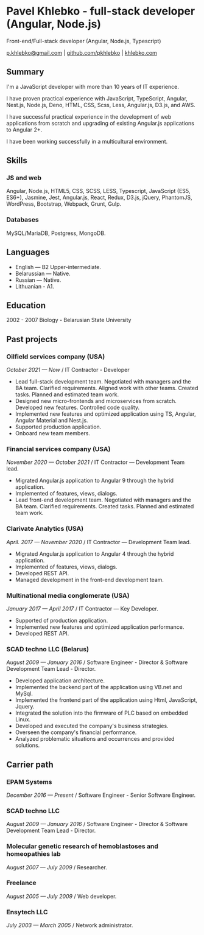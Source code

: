 # Pavel Khlebko - full-stack developer (Angular, Node.js)

Front-end/Full-stack developer (Angular, Node.js, Typescript)

[p.khlebko@gmail.com](mailto:p.khlebko@gmail.com) | [github.com/pkhlebko](https://github.com/pkhlebko) | [khlebko.com](http://khlebko.com)

## Summary

I'm a JavaScript developer with more than 10 years of IT experience.

I have proven practical experience with JavaScript, TypeScript, Angular, Nest.js, Node.js, Deno, HTML, CSS, Scss, Less, Angular.js, D3.js, and AWS.

I have successful practical experience in the development of web applications from scratch and upgrading of existing Angular.js applications to Angular 2+.

I have been working successfully in a multicultural environment.

## Skills

### JS and web

Angular, Node.js, HTML5, CSS, SCSS, LESS, Typescript, JavaScript (ES5, ES6+), Jasmine, Jest, Angular.js, React, Redux, D3.js, jQuery, PhantomJS, WordPress, Bootstrap, Webpack, Grunt, Gulp.

### Databases

MySQL/MariaDB, Postgress, MongoDB.

## Languages

* English — B2 Upper-intermediate.
* Belarussian — Native.
* Russian — Native.
* Lithuanian - A1.

## Education

2002 - 2007 Biology - Belarusian State University

## Past projects

### Oilfield services company (USA)

_October 2021 — Now_ / IT Contractor - Developer

* Lead full-stack development team. Negotiated with managers and the BA team. Clarified requirements. Aligned work with other teams. Created tasks. Planned and estimated team work.
* Designed new micro-frontends and microservices from scratch. Developed new features. Controlled code quality.
* Implemented new features and optimized application using TS, Angular, Angular Material and Nest.js.
* Supported production application.
* Onboard new team members.

### Financial services company (USA)

_November 2020 — October 2021_ / IT Contractor — Development Team lead.

* Migrated Angular.js application to Angular 9 through the hybrid application.
* Implemented of features, views, dialogs.
* Lead front-end development team. Negotiated with managers and the BA team. Clarified requirements. Created tasks. Planned and estimated team work.

### Clarivate Analytics (USA)

_April. 2017 — November 2020_ / IT Contractor — Development Team lead.

* Migrated Angular.js application to Angular 4 through the hybrid application.
* Implemented of features, views, dialogs.
* Developed REST API.
* Managed development in the front-end development team.

### Multinational media conglomerate (USA)

_January 2017 — April 2017_ / IT Contractor — Key Developer.

* Supported of production application.
* Implemented new features and optimized application performance.
* Developed REST API.

### SCAD techno LLC (Belarus)

_August 2009 — January 2016_ / Software Engineer - Director & Software Development Team Lead - Director.

* Developed application architecture.
* Implemented the backend part of the application using VB.net and MySql.
* Implemented the frontend part of the application using Html, JavaScript, Jquery.
* Integrated the solution into the firmware of PLC based on embedded Linux.
* Developed and executed the company's business strategies.
* Overseen the company's financial performance.
* Analyzed problematic situations and occurrences and provided solutions.

## Carrier path

### EPAM Systems

_December 2016 — Present_ / Software Engineer - Senior Software Engineer.

### SCAD techno LLC

_August 2009 — January 2016_ / Software Engineer - Director & Software Development Team Lead - Director.

### Molecular genetic research of hemoblastoses and homeopathies lab

_August 2007 — July 2009_ / Researcher.

### Freelance

_August 2005 — July 2009_ / Web developer.

### Ensytech LLC

_July 2003 — March 2005_ / Network administrator.

